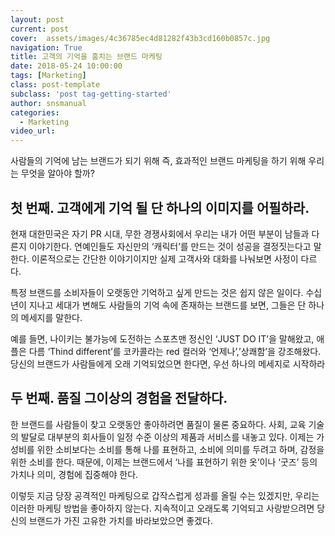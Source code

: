 ```yaml
---
layout: post
current: post
cover:  assets/images/4c36785ec4d81282f43b3cd160b0857c.jpg
navigation: True
title: 고객의 기억을 훔치는 브랜드 마케팅
date: 2018-05-24 10:00:00
tags: [Marketing]
class: post-template
subclass: 'post tag-getting-started'
author: snsmanual
categories:
  - Marketing
video_url: 
---
```




사람들의 기억에 남는 브랜드가 되기 위해 즉, 효과적인 브랜드 마케팅을 하기 위해 우리는 무엇을 알아야 할까?

## 첫 번째. 고객에게 기억 될 단 하나의 이미지를 어필하라.

현재 대한민국은 자기 PR 시대, 무한 경쟁사회에서 우리는 내가 어떤 부분이 남들과 다른지 이야기한다.
연예인들도 자신만의 ‘캐릭터’를 만드는 것이 성공을 결정짓는다고 말한다.
이론적으로는 간단한 이야기이지만 실제 고객사와 대화를 나눠보면 사정이 다르다.

특정 브랜드를 소비자들이 오랫동안 기억하고 싶게 만드는 것은 쉽지 않은 일이다.
수십 년이 지나고 세대가 변해도 사람들의 기억 속에 존재하는 브랜드를 보면, 그들은 단 하나의 메세지를 말한다.

예를 들면, 나이키는 불가능에 도전하는 스포츠맨 정신인 ‘JUST DO IT’을 말해왔고, 애플은 다름 ‘Thind different’를 코카콜라는 red 컬러와 ‘언제나’,’상쾌함’을
강조해왔다. 당신의 브랜드가 사람들에게 오래 기억되었으면 한다면, 우선 하나의 메세지로 시작하라



## 두 번째. 품질 그이상의 경험을 전달하다.

한 브랜드를 사람들이 찾고 오랫동안 좋아하려면 품질이 물론 중요하다.
사회, 교육 기술의 발달로 대부분의 회사들이 일정 수준 이상의 제품과 서비스를 내놓고 있다.
이제는 가성비를 위한 소비보다는 소비를 통해 나를 표현하고, 소비에 의미를 두려고 하며, 감정을 위한 소비를 한다. 때문에,
이제는 브랜드에서 ‘나를 표현하기 위한 옷’이나 ‘굿즈’ 등의 가치나 의미, 경험에 집중해야 한다.

이렇듯 지금 당장 공격적인 마케팅으로 갑작스럽게 성과를 올릴 수는 있겠지만, 우리는 이러한 마케팅 방법을 좋아하지 않는다.
지속적이고 오래도록 기억되고 사랑받으려면 당신의 브랜드가 가진 고유한 가치를 바라보았으면 좋겠다.